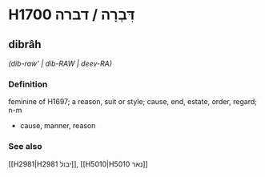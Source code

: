 # H1700 דִּבְרָה / דברה

## dibrâh

_(dib-raw' | dib-RAW | deev-RA)_

### Definition

feminine of H1697; a reason, suit or style; cause, end, estate, order, regard; n-m

- cause, manner, reason

### See also

[[H2981|H2981 יבול]], [[H5010|H5010 נאר]]
